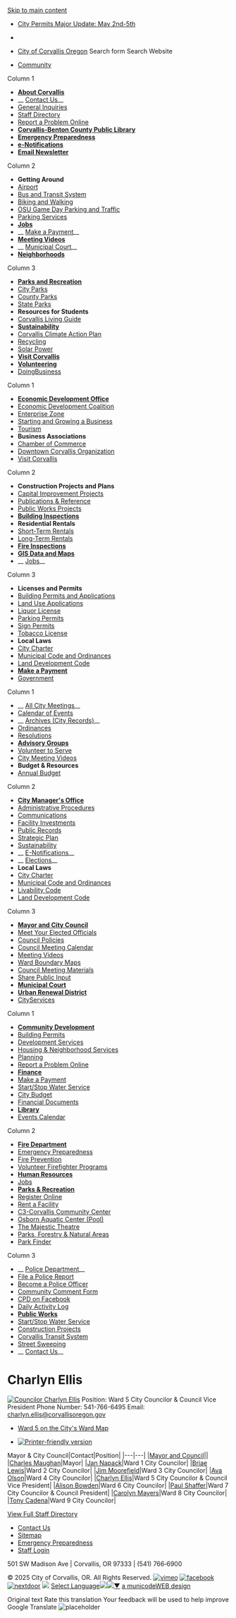   [Skip to main content](https://www.corvallisoregon.gov/directory-listing/charlyn-ellis/)  

 *   [City Permits Major Update: May 2nd-5th](https://www.corvallisoregon.gov/it/page/city-permits-major-update-may-2nd-5th)  

 *  [](https://www.corvallisoregon.gov/directory-listing/charlyn-ellis/) 
 *  [](https://www.corvallisoregon.gov/directory-listing/charlyn-ellis/) 
  []()   [City of Corvallis Oregon](https://www.corvallisoregon.gov/)  Search form Search Website 

 *  [Community]()    

Column 1  

   *  [__About Corvallis__](https://www.corvallisoregon.gov/community/page/about-corvallis) 
   *  __ [Contact Us](https://www.corvallisoregon.gov/community/webform/contact-us)__ 
   *  [General Inquiries](http://www.corvallisoregon.gov/community/webform/contact-us) 
   *  [Staff Directory](https://www.corvallisoregon.gov/community/page/corvallis-staff-directory) 
   *  [Report a Problem Online](https://www.corvallisoregon.gov/community/page/report-problem-online) 
   *  [__Corvallis-Benton County Public Library__](https://cbcpubliclibrary.net/) 
   *  [__Emergency Preparedness__](https://www.corvallisoregon.gov/fire/page/resilience-planning-emergency-preparedness) 
   *  [__e-Notifications__](https://www.corvallisoregon.gov/subscribe) 
   *  [__Email Newsletter__](https://www.corvallisoregon.gov/newsletter)   

Column 2  

   *  __Getting Around__ 
   *  [Airport](https://www.corvallisoregon.gov/airport) 
   *  [Bus and Transit System](https://www.corvallisoregon.gov/cts) 
   *  [Biking and Walking](https://www.corvallisoregon.gov/publicworks/page/active-transportation) 
   *  [OSU Game Day Parking and Traffic](https://www.corvallisoregon.gov/publicworks/page/osu-game-day-parking-and-traffic) 
   *  [Parking Services](https://www.corvallisoregon.gov/publicworks/page/parking-services) 
   *  [__Jobs__](https://www.corvallisoregon.gov/hr/page/employment) 
   *  __ [Make a Payment](https://www.corvallisoregon.gov/finance/page/corvallis-payment-options)__ 
   *  [__Meeting Videos__](https://vimeo.com/cityofcorvallis) 
   *  __ [Municipal Court](https://www.corvallisoregon.gov/finance/page/municipal-court)__ 
   *  [__Neighborhoods__](https://www.corvallisoregon.gov/cd/page/neighborhoods)   

Column 3  

   *  [__Parks and Recreation__](https://www.corvallisoregon.gov/parksrec) 
   *  [City Parks](https://www.corvallisoregon.gov/parksites) 
   *  [County Parks](https://nape.bentoncountyor.gov/) 
   *  [State Parks](http://oregonstateparks.org/) 
   *  __Resources for Students__ 
   *  [Corvallis Living Guide](http://studentlife.oregonstate.edu/corvallis-living-guide) 
   *  [__Sustainability__](https://www.corvallisoregon.gov/cm/page/organizational-sustainability-work) 
   *  [Corvallis Climate Action Plan](https://www.corvallisoregon.gov/cm/page/corvallis-climate-action-plan) 
   *  [Recycling](https://www.corvallisoregon.gov/publicworks/page/recycling-corvallis) 
   *  [Solar Power](https://www.corvallisoregon.gov/publicworks/page/solar-electric-generation) 
   *  [__Visit Corvallis__](https://visitcorvallis.com/) 
   *  [__Volunteering__](https://www.corvallisoregon.gov/community/page/volunteering)  
 *  [DoingBusiness]()    

Column 1  

   *  [__Economic Development Office__](https://www.corvallisoregon.gov/business/page/economic-development-office) 
   *  [Economic Development Coalition](https://www.corvallisoregon.gov/advisorygroups-edc) 
   *  [Enterprise Zone](https://www.corvallisoregon.gov/business/page/enterprise-zone) 
   *  [Starting and Growing a Business](https://www.corvallisoregon.gov/business) 
   *  [Tourism](https://visitcorvallis.com/) 
   *  __Business Associations__ 
   *  [Chamber of Commerce](http://www.corvallischamber.com/) 
   *  [Downtown Corvallis Organization](https://downtown-corvallis.org/) 
   *  [Visit Corvallis](https://visitcorvallis.com/)   

Column 2  

   *  __Construction Projects and Plans__ 
   *  [Capital Improvement Projects](https://www.corvallisoregon.gov/publicworks/page/capital-improvement-program) 
   *  [Publications & Reference](https://www.corvallisoregon.gov/cd/page/community-development-publications) 
   *  [Public Works Projects](https://www.corvallisoregon.gov/publicworks/page/public-works-projects) 
   *  [__Building Inspections__](https://www.corvallisoregon.gov/ds/page/inspections-and-scheduling) 
   *  __Residential Rentals__ 
   *  [Short-Term Rentals](https://www.corvallisoregon.gov/finance/page/lodging-room-tax-program) 
   *  [Long-Term Rentals](https://www.corvallisoregon.gov/cd/page/rental-housing) 
   *  [__Fire Inspections__](https://www.corvallisoregon.gov/fire/page/fire-prevention) 
   *  [__GIS Data and Maps__](https://www.corvallisoregon.gov/it/page/corvallis-maps-gis) 
   *  __ [Jobs](https://www.corvallisoregon.gov/hr/page/employment)__   

Column 3  

   *  __Licenses and Permits__ 
   *  [Building Permits and Applications](https://www.corvallisoregon.gov/ds/page/development-services-permits-plan-review) 
   *  [Land Use Applications](https://www.corvallisoregon.gov/cd/page/land-use-applications) 
   *  [Liquor License](https://www.corvallisoregon.gov/police/page/license-applications) 
   *  [Parking Permits](https://www.corvallisoregon.gov/publicworks/page/obtaining-parking-permit) 
   *  [Sign Permits](https://www.corvallisoregon.gov/forms) 
   *  [Tobacco License](https://www.corvallisoregon.gov/police/page/license-applications) 
   *  __Local Laws__ 
   *  [City Charter](https://www.corvallisoregon.gov/mc/page/city-charter) 
   *  [Municipal Code and Ordinances](https://www.corvallisoregon.gov/cm/page/municipal-code-and-ordinances) 
   *  [Land Development Code](https://www.corvallisoregon.gov/cd/page/land-development-code) 
   *  [__Make a Payment__](https://www.corvallisoregon.gov/finance/page/corvallis-payment-options)  
 *  [Government]()    

Column 1  

   *  __ [All City Meetings](https://www.corvallisoregon.gov/meetings)__ 
   *  [Calendar of Events](https://www.corvallisoregon.gov/community/page/calendar) 
   *  __ [Archives (City Records)](https://www.corvallisoregon.gov/cm/page/city-corvallis-archives-0)__ 
   *  [Ordinances](https://archives.corvallisoregon.gov/internal/0/fol/915156/Row1.aspx) 
   *  [Resolutions](https://archives.corvallisoregon.gov/internal/0/fol/915157/Row1.aspx) 
   *  [__Advisory Groups__](https://www.corvallisoregon.gov/advisorygroups) 
   *  [Volunteer to Serve](https://www.corvallisoregon.gov/advisorygroups) 
   *  [City Meeting Videos](https://vimeo.com/cityofcorvallis) 
   *  __Budget & Resources__ 
   *  [Annual Budget](https://www.corvallisoregon.gov/finance/page/budget)   

Column 2  

   *  [__City Manager's Office__](https://www.corvallisoregon.gov/cm) 
   *  [Administrative Procedures](https://www.corvallisoregon.gov/cm/page/administrative-procedures) 
   *  [Communications](https://www.corvallisoregon.gov/cm/page/communications-public-information) 
   *  [Facility Investments](https://www.corvallisoregon.gov/cm/page/investing-corvallis-facility-needs) 
   *  [Public Records](https://www.corvallisoregon.gov/cm/page/city-recorder) 
   *  [Strategic Plan](https://www.corvallisoregon.gov/cm/page/strategic-plan) 
   *  [Sustainability](https://www.corvallisoregon.gov/cm/page/organizational-sustainability-work) 
   *  __ [E-Notifications](https://www.corvallisoregon.gov/subscribe)__ 
   *  __ [Elections](https://www.corvallisoregon.gov/cm/page/elections)__ 
   *  __Local Laws__ 
   *  [City Charter](https://www.corvallisoregon.gov/mc/page/city-charter) 
   *  [Municipal Code and Ordinances](https://www.corvallisoregon.gov/cm/page/municipal-code-and-ordinances) 
   *  [Livability Code](https://www.corvallisoregon.gov/cd/page/corvallis-livability-code) 
   *  [Land Development Code](https://www.corvallisoregon.gov/cd/page/land-development-code)   

Column 3  

   *  [__Mayor and City Council__](https://www.corvallisoregon.gov/mc) 
   *  [Meet Your Elected Officials](https://www.corvallisoregon.gov/mc/page/meet-your-councilors) 
   *  [Council Policies](https://www.corvallisoregon.gov/mc/page/council-policies-resources) 
   *  [Council Meeting Calendar](https://www.corvallisoregon.gov/mc/page/council-meetings) 
   *  [Meeting Videos](https://vimeo.com/channels/266739) 
   *  [Ward Boundary Maps](https://www.corvallisoregon.gov/mc/page/ward-boundary-maps) 
   *  [Council Meeting Materials](https://www.corvallisoregon.gov/mc/page/council-meeting-materials) 
   *  [Share Public Input](https://www.corvallisoregon.gov/mc/webform/public-input-form) 
   *  [__Municipal Court__](https://www.corvallisoregon.gov/finance/page/municipal-court) 
   *  [__Urban Renewal District__](https://www.corvallisoregon.gov/business/page/urban-renewal-south-corvallis)  
 *  [CityServices]()    

Column 1  

   *  [__Community Development__](https://www.corvallisoregon.gov/cd) 
   *  [Building Permits](https://permits.corvallisoregon.gov/CitizenAccess/) 
   *  [Development Services](https://www.corvallisoregon.gov/ds) 
   *  [Housing & Neighborhood Services](https://www.corvallisoregon.gov/cd/page/housing-and-neighborhood-services-division) 
   *  [Planning](https://www.corvallisoregon.gov/cd/page/planning-division) 
   *  [Report a Problem Online](https://www.corvallisoregon.gov/community/page/report-problem-online) 
   *  [__Finance__](https://www.corvallisoregon.gov/finance) 
   *  [Make a Payment](https://www.corvallisoregon.gov/finance/page/corvallis-payment-options) 
   *  [Start/Stop Water Service](https://www.corvallisoregon.gov/finance/page/startstop-water-service) 
   *  [City Budget](https://www.corvallisoregon.gov/finance/page/budget) 
   *  [Financial Documents](https://www.corvallisoregon.gov/finance/page/financial-documents-resources) 
   *  [__Library__](https://www.corvallisoregon.gov/library) 
   *  [Events Calendar](https://cbcpubliclibrary.net/events/)   

Column 2  

   *  [__Fire Department__](https://www.corvallisoregon.gov/fire) 
   *  [Emergency Preparedness](https://www.corvallisoregon.gov/fire/page/resilience-planning-emergency-preparedness) 
   *  [Fire Prevention](https://www.corvallisoregon.gov/fire/page/fire-prevention) 
   *  [Volunteer Firefighter Programs](https://www.corvallisoregon.gov/fire/page/volunteer-firefighter-information) 
   *  [__Human Resources__](https://www.corvallisoregon.gov/hr) 
   *  [Jobs](https://www.corvallisoregon.gov/hr/page/employment) 
   *  [__Parks & Recreation__](https://www.corvallisoregon.gov/parksrec) 
   *  [Register Online](https://apm.activecommunities.com/corvparksandrecreation/) 
   *  [Rent a Facility](https://www.corvallisoregon.gov/parksrec/page/parks-recreation-rental-facilities) 
   *  [C3-Corvallis Community Center](https://www.corvallisoregon.gov/c3) 
   *  [Osborn Aquatic Center (Pool)](https://www.corvallisoregon.gov/osborn) 
   *  [The Majestic Theatre](https://www.corvallisoregon.gov/parksrec/page/majestic-theatre) 
   *  [Parks, Forestry & Natural Areas](https://www.corvallisoregon.gov/parksrec/page/parks-forestry-natural-areas) 
   *  [Park Finder](https://www.corvallisoregon.gov/parksites)   

Column 3  

   *  __ [Police Department](https://www.corvallisoregon.gov/police)__ 
   *  [File a Police Report](https://www.corvallisoregon.gov/police/page/file-police-report) 
   *  [Become a Police Officer](https://www.corvallisoregon.gov/police/page/police-department-jobs-and-volunteer-opportunities) 
   *  [Community Comment Form](https://www.corvallisoregon.gov/police/page/community-comment-form) 
   *  [CPD on Facebook](https://www.facebook.com/CorvallisPoliceDepartment/) 
   *  [Daily Activity Log](https://www.corvallisoregon.gov/police/page/daily-activity-log) 
   *  [__Public Works__](https://www.corvallisoregon.gov/publicworks) 
   *  [Start/Stop Water Service](https://www.corvallisoregon.gov/finance/page/startstop-water-service) 
   *  [Construction Projects](https://www.corvallisoregon.gov/publicworks/page/public-works-projects) 
   *  [Corvallis Transit System](https://www.corvallisoregon.gov/cts) 
   *  [Street Sweeping](https://www.corvallisoregon.gov/publicworks/page/street-sweeping) 
   *  __ [Contact Us](https://www.corvallisoregon.gov/contact)__  
  []()  

# Charlyn Ellis

  [![Councilor Charlyn Ellis](images/92738757a6b95f00a2ef8443cbe067be1e73f4cb269850a477f6214063ba0ab6.png)](https://www.corvallisoregon.gov/sites/default/files/styles/gallery500/public/imageattachments/directory/6051/charlyn-ellis-2025.png?itok=-eFygaek)  Position:  Ward 5 City Councilor & Council Vice President Phone Number:  541-766-6495 Email:  charlyn.ellis@corvallisoregon.gov 

 *  [Ward 5 on the City's Ward Map](https://corvallisoregon.maps.arcgis.com/apps/webappviewer/index.html?id=5c93751265ce4012bb03ffedd7f4a414) 

 *  [![Printer-friendly version](images/f5e752edd4c7f331145fae1030db0dabaaf89cfe96952ea73d3c61518d1cd5f3.png)](https://www.corvallisoregon.gov/print/6051) 

Mayor & City Council|Contact|Position|
|---|---|
|[Mayor and Council](https://www.corvallisoregon.gov/directory-listing/mayor-and-council)||
|[Charles Maughan](https://www.corvallisoregon.gov/directory-listing/charles-maughan)|Mayor|
|[Jan Napack](https://www.corvallisoregon.gov/directory-listing/jan-napack)|Ward 1 City Councilor|
|[Briae Lewis](https://www.corvallisoregon.gov/directory-listing/briae-lewis)|Ward 2 City Councilor|
|[Jim Moorefield](https://www.corvallisoregon.gov/directory-listing/jim-moorefield)|Ward 3 City Councilor|
|[Ava Olson](https://www.corvallisoregon.gov/directory-listing/ava-olson)|Ward 4 City Councilor|
|[Charlyn Ellis](https://www.corvallisoregon.gov/directory-listing/charlyn-ellis)|Ward 5 City Councilor & Council Vice President|
|[Alison Bowden](https://www.corvallisoregon.gov/directory-listing/alison-bowden)|Ward 6 City Councilor|
|[Paul Shaffer](https://www.corvallisoregon.gov/directory-listing/paul-shaffer)|Ward 7 City Councilor & Council President|
|[Carolyn Mayers](https://www.corvallisoregon.gov/directory-listing/carolyn-mayers)|Ward 8 City Councilor|
|[Tony Cadena](https://www.corvallisoregon.gov/directory-listing/tony-cadena)|Ward 9 City Councilor|

 [View Full Staff Directory](https://www.corvallisoregon.gov/directory) 

 *  [Contact Us](https://www.corvallisoregon.gov/community/webform/contact-us) 
 *  [Sitemap](https://www.corvallisoregon.gov/sitemap) 
 *  [Emergency Preparedness](https://www.corvallisoregon.gov/fire/page/resilience-planning-emergency-preparedness) 
 *  [Staff Login](https://www.corvallisoregon.gov/user/login?current=node/6051) 

501 SW Madison Ave | Corvallis, OR 97333 | (541) 766‑6900

   © 2025 City of Corvallis, OR. All Rights Reserved.     [![vimeo](images/e16b15af4972a3dcba5c06f6fbcd6e29a561a5a51b59cdc27f63a06534d25096.png)](http://www.vimeo.com/cityofcorvallis)   [![facebook](images/5f800b3a52a5e3f280c885f8f70882786140fb752ec0c7375623d6f95a74b24a.png)](http://www.facebook.com/cityofcorvallis)   [![nextdoor](images/c5991103ef9a5a7f5aaac0a1b4e59744167e8d6409ebaca320e6199373bcc024.png)](https://nextdoor.com/city/corvallis--or/)   ![](images/ab5314affea2908d9d1d48192927b2287dcc1864718987803c26fba0d5b54a47.gif)   [Select Language![](images/ab5314affea2908d9d1d48192927b2287dcc1864718987803c26fba0d5b54a47.gif)​![](images/ab5314affea2908d9d1d48192927b2287dcc1864718987803c26fba0d5b54a47.gif)▼](https://www.corvallisoregon.gov/directory-listing/charlyn-ellis/)   [a municodeWEB design](http://www.ahaconsulting.com/)  

 Original text Rate this translation Your feedback will be used to help improve Google Translate  ![placeholder](images/9b5c33cb56456574d984f99c63bcf0c05d5ac65c01cf8a6eb7bc59a2ba7f3d33.png)   [](https://www.corvallisoregon.gov/directory-listing/charlyn-ellis/)  [](https://www.corvallisoregon.gov/directory-listing/charlyn-ellis/)   [](https://www.corvallisoregon.gov/directory-listing/charlyn-ellis/)   [](https://www.corvallisoregon.gov/directory-listing/charlyn-ellis/)  [](https://www.corvallisoregon.gov/directory-listing/charlyn-ellis/)   [](https://www.corvallisoregon.gov/directory-listing/charlyn-ellis/)  [](https://www.corvallisoregon.gov/directory-listing/charlyn-ellis/)  [](https://www.corvallisoregon.gov/directory-listing/charlyn-ellis/)  [](https://www.corvallisoregon.gov/directory-listing/charlyn-ellis/)  [](https://www.corvallisoregon.gov/directory-listing/charlyn-ellis/)  